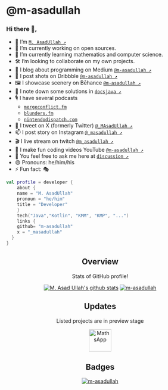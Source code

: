 <!--
**m-asadullah/m-asadullah** is a ✨ _special_ ✨ repository because its `README.md` (this file) appears on your GitHub profile.
Here are some ideas to get you started:
-->

# @m-asadullah

### Hi there 👋,

- 🤠 I’m [`M. AsadUllah ↗️`](https://www.google.com/search?q=github+m-asadullah)
- 🔭 I’m currently working on open sources.
- 🌱 I’m currently learning mathematics and computer science.
- 🛠️ I’m looking to collaborate on my own projects.
- 📑 I blog about programming on Medium [`@m-asadullah ↗️`](https://medium.com/@m-asadullah)
- 🏀 I post shots on Dribbble [`@m-asadullah ↗️`](https://dribbble.com/m-asadullah)
- 🖼️ I showcase scenery on Bēhance [`@m-asadullah ↗️`](https://behance.net/m-asadullah)
- 📝 I note down some solutions in [`docsjava ↗️`](https://bit.ly/docsjava-github)
- 🎙 I have several
  podcasts
    - [`mergeconflict.fm`](https://mergeconflict.fm)
    - [`blunders.fm`](https://blunders.fm)
    - [`nintendodispatch.com`](https://nintendodispatch.com)
- 🦜 I tweet on X (formerly Twitter) [`@_MAsadUllah ↗️`](https://twitter.com/_MAsadUllah)
- 📫 I post story on Instagram [`@_masadullah ↗️`](http://instagram/_masadullah/)
- 🎬 I live stream on twitch [`@m_asadullah ↗️`](https://twitch.tv/m_asadullah/)
- 🎥 I make fun coding videos YouTube [`@m-asadullah ↗️`](https://youtube.com/@m-asadullah)
- 💬 You feel free to ask me here at [`discussion ↗️`](https://github.com/m-asadullah/m-asadullah/discussions/1)
- 😄 Pronouns: he/him/his
- ⚡ Fun fact: 🎭

```Kotlin
val profile = developer {
    about {
    name = "M. AsadUllah"
    pronoun = "he/him"
    title = "Developer"
    }
    tech("Java","Kotlin", "KMM", "KMP", "...")
    links {
    github= "m-asadullah"
    x = "_masadullah"
  }
}
```

<p style="text-align:center">
<h2 style="text-align:center">Overview</h2>
<p style="text-align:center">Stats of GitHub profile!</p>
<p style="text-align:center">
    <a href="https://github.com/m-asadullah">
        <img style="text-align:center" src="https://github-readme-stats.anuraghazra1.vercel.app/api?username=m-asadullah&show_icons=true&include_all_commits=true&count_private=true" alt="M. Asad Ullah's github stats"></a>
    <a href="https://github.com/m-asadullah/m-asadullah">
        <img style="text-align:center" src="https://github-readme-stats.vercel.app/api/top-langs/?username=m-asadullah&layout=compact" alt="m-asadullah"/></a>
</p>

<p style="text-align:center">
<h2 style="text-align:center">Updates</h2>
<p style="text-align:center">Listed projects are in preview stage</p>
<p style="text-align:center">
<a href="https://github.com/mathsapp/maths-android">
    <img alt="MathsApp"
        height="60"
         style="text-align:center"
        src="https://i.imgur.com/K0FWTYE.png"/>
</a>
    </p>

<p style="text-align:center">
<h2 style="text-align:center">Badges</h2>
<p style="text-align:center">
 <a href="https://twitter.com/_masadullah">
        <img style="text-align:center" src="https://img.shields.io/twitter/follow/_masadullah?color=black&label=M.%20AsadUllah%20%40cubixos&logo=Twitter&style=social" alt="m-asadullah"/></a>
</p>
